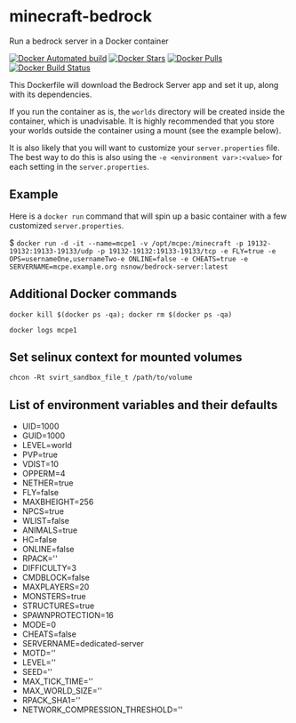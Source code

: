 # minecraft-bedrock
Run a bedrock server in a Docker container

[![Docker Automated build](https://img.shields.io/docker/automated/nsnow/bedrock-server.svg)](https://hub.docker.com/r/nsnow/bedrock-server)
[![Docker Stars](https://img.shields.io/docker/stars/nsnow/bedrock-server.svg)](https://hub.docker.com/r/nsnow/bedrock-server)
[![Docker Pulls](https://img.shields.io/docker/pulls/nsnow/bedrock-server.svg)](https://hub.docker.com/r/nsnow/bedrock-server)
[![Docker Build Status](https://img.shields.io/docker/build/nsnow/bedrock-server.svg)](https://hub.docker.com/r/nsnow/bedrock-server/builds)


This Dockerfile will download the Bedrock Server app and set it up, along with its dependencies.

If you run the container as is, the `worlds` directory will be created inside the container, which is unadvisable. It is highly recommended that you store your worlds outside the container using a mount (see the example below).

It is also likely that you will want to customize your `server.properties` file. The best way to do this is also using the `-e <environment var>:<value>` for each setting in the `server.properties`.

## Example
Here is a `docker run` command that will spin up a basic container with a few customized `server.properties`.

 $ `docker run -d -it --name=mcpe1 -v /opt/mcpe:/minecraft -p 19132-19132:19133-19133/udp -p 19132-19132:19133-19133/tcp -e FLY=true -e OPS=usernameOne,usernameTwo-e ONLINE=false -e CHEATS=true -e SERVERNAME=mcpe.example.org nsnow/bedrock-server:latest`


## Additional Docker commands

`docker kill $(docker ps -qa); docker rm $(docker ps -qa)`

`docker logs mcpe1`

## Set selinux context for mounted volumes

`chcon -Rt svirt_sandbox_file_t /path/to/volume`

## List of environment variables and their defaults
* UID=1000
* GUID=1000
* LEVEL=world
* PVP=true
* VDIST=10
* OPPERM=4
* NETHER=true
* FLY=false
* MAXBHEIGHT=256
* NPCS=true
* WLIST=false
* ANIMALS=true
* HC=false
* ONLINE=false
* RPACK=''
* DIFFICULTY=3
* CMDBLOCK=false
* MAXPLAYERS=20
* MONSTERS=true
* STRUCTURES=true
* SPAWNPROTECTION=16
* MODE=0
* CHEATS=false
* SERVERNAME=dedicated-server
* MOTD=''
* LEVEL=''
* SEED=''
* MAX_TICK_TIME=''
* MAX_WORLD_SIZE=''
* RPACK_SHA1=''
* NETWORK_COMPRESSION_THRESHOLD=''

